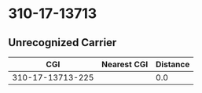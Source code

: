 # 310-17-13713
## Unrecognized Carrier


| CGI | Nearest CGI | Distance |
|-----|-------------|----------|
| 310-17-13713-225 |  | 0.0 |
